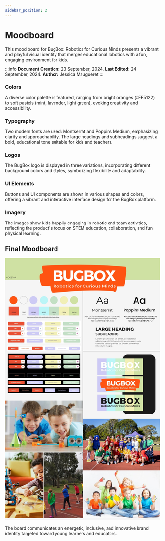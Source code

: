 ```yaml
---
sidebar_position: 2
---
```


# Moodboard

This mood board for BugBox: Robotics for Curious Minds presents a vibrant and playful visual identity that merges educational robotics with a fun, engaging environment for kids.

:::info
**Document Creation:** 23 September, 2024. **Last Edited:** 24 September, 2024. **Author:** Jessica Maugueret
:::

### Colors
A diverse color palette is featured, ranging from bright oranges (#FF5122) to soft pastels (mint, lavender, light green), evoking creativity and accessibility.

### Typography
Two modern fonts are used: Montserrat and Poppins Medium, emphasizing clarity and approachability. The large headings and subheadings suggest a bold, educational tone suitable for kids and teachers.

### Logos
The BugBox logo is displayed in three variations, incorporating different background colors and styles, symbolizing flexibility and adaptability.

### UI Elements
Buttons and UI components are shown in various shapes and colors, offering a vibrant and interactive interface design for the BugBox platform.

### Imagery
The images show kids happily engaging in robotic and team activities, reflecting the product's focus on STEM education, collaboration, and fun physical learning.

## Final Moodboard

![moodboard](img\Moodboard.jpg) 

The board communicates an energetic, inclusive, and innovative brand identity targeted toward young learners and educators.
